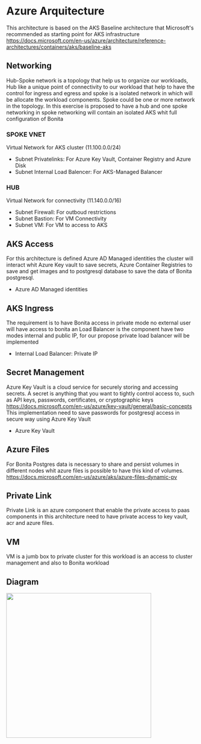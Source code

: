 # Azure Arquitecture

This architecture is based on the AKS Baseline architecture that Microsoft's recommended as starting point for AKS infrastructure
https://docs.microsoft.com/en-us/azure/architecture/reference-architectures/containers/aks/baseline-aks

## Networking
Hub-Spoke network is a topology that help us to organize our workloads, Hub like a unique point of connectivity to our workload that help to have the control for ingress and egress and spoke is a isolated network in which will be allocate the workload components. Spoke could be one or more network in the topology. In this exercise is proposed to have a hub and one spoke networking in spoke networking will contain an isolated AKS whit full configuration of Bonita 

### SPOKE VNET 
Virtual Network for AKS cluster (11.100.0.0/24)
* Subnet Privatelinks: For Azure Key Vault, Container Registry and Azure Disk
* Subnet Internal Load Balencer: For AKS-Managed Balancer

### HUB
Virtual Network for connectivity (11.140.0.0/16)
* Subnet Firewall: For outboud restrictions
* Subnet Bastion: For VM Connectivity
* Subnet VM: For VM to access to AKS

## AKS Access

For this architecture is defined Azure AD Managed identities the cluster will interact whit Azure Key vault to save secrets, Azure Container Registries to save and get images and to postgresql database to save the data of Bonita postgresql.
* Azure AD Managed identities

## AKS Ingress

The requirement is to have Bonita access in private mode no external user will have access to bonita an Load Balancer is the component have two modes internal and public IP, for our propose  private load balancer will be implemented
* Internal Load Balancer: Private IP

## Secret Management
Azure Key Vault is a cloud service for securely storing and accessing secrets. A secret is anything that you want to tightly control access to, such as API keys, passwords, certificates, or cryptographic keys https://docs.microsoft.com/en-us/azure/key-vault/general/basic-concepts 
This implementation need to save passwords for postgresql access in secure way using Azure Key Vault 
* Azure Key Vault

## Azure Files
For Bonita Postgres data is necessary to share and persist volumes in different nodes whit azure files is possible to have this kind of volumes.
https://docs.microsoft.com/en-us/azure/aks/azure-files-dynamic-pv

## Private Link
Private Link is an azure component that enable the private access to paas components in this architecture need to have private access to key vault, acr and azure files.

## VM
VM is a jumb box to private cluster for this workload is an access to cluster management and also to Bonita workload

## Diagram
<img src="https://github.com/RodrigoVeraSYS/AKS-Private/blob/main/Img/Arquitecture.jpg" width="385px" align="center">

